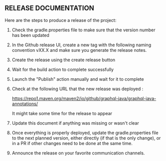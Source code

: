 RELEASE DOCUMENTATION
---------------------

Here are the steps to produce a release of the project:

1. Check the gradle.properties file to make sure that the version number has been updated
2. In the Github release UI, create a new tag with the following naming convention vXX.X and make sure you generate the release notes. 
3. Create the release using the create release button
4. Wait for the build action to complete successfully
5. Launch the "Publish" action manually and wait for it to complete
6. Check at the following URL that the new release was deployed : 

    https://repo1.maven.org/maven2/io/github/graphql-java/graphql-java-annotations/

   It might take some time for the release to appear
7. Update this document if anything was missing or wasn't clear   
8. Once everything is properly deployed, update the gradle.properties file to the next planned version, either directly (if that is the only change), or in a PR if other changes need to be done at the same time.
9. Announce the release on your favorite communication channels.
